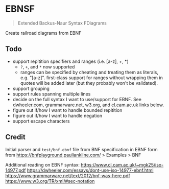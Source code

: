 # EBNSF
> Extended Backus-Naur Syntax FDiagrams

Create railroad diagrams from EBNF

## Todo
- support repitition specifiers and ranges (i.e. [a-z], +, *)
    - `?`, `+`, and `*` now supported
    - ranges can be specified by cheating and treating them as literals, e.g. "[a-z]".
      first-class support for ranges without wrapping them in quotes will be added later
      (but they probably won't be validated).
- support grouping
- support rules spanning multiple lines
- decide on the full syntax I want to use/support for EBNF.
  See dwheeler.com, grammarware.net, w3.org, and cl.cam.ac.uk links below.
- figure out if/how I want to handle bounded repitition
- figure out if/how I want to handle negation
- support escape characters

## Credit
Initial parser and `test/bnf.ebnf` file from BNF specification in EBNF form from https://bnfplayground.pauliankline.com/ > Examples > BNF

Additional reading on EBNF syntax:
https://www.cl.cam.ac.uk/~mgk25/iso-14977.pdf
https://dwheeler.com/essays/dont-use-iso-14977-ebnf.html
https://www.grammarware.net/text/2012/bnf-was-here.pdf
https://www.w3.org/TR/xml/#sec-notation
